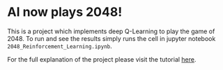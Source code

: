 # AI now plays 2048!

This is a project which implements deep Q-Learning to play the game of 2048. To run and see the results simply runs the cell in jupyter notebook `2048_Reinforcement_Learning.ipynb`.

For the full explanation of the project please visit the tutorial [here](https://medium.com/@qwert12500/playing-2048-with-deep-q-learning-with-pytorch-implementation-4313291efe61).
